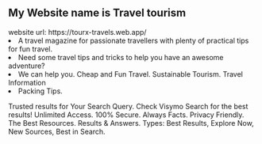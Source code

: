 <h2>My Website name is Travel tourism</h2>
<a>website url: https://tourx-travels.web.app/</a>



<li>A travel magazine for passionate travellers with plenty of practical tips for fun travel. </li>
<li> Need some travel tips and tricks to help you have an awesome adventure?</li>
<li>We can help you. Cheap and Fun Travel. Sustainable Tourism. Travel Information</li>
<li>Packing Tips.</li>



<p> Trusted results for Your Search Query. Check Visymo Search for the best results! Unlimited Access. 100% Secure. Always Facts. Privacy Friendly. The Best Resources. Results & Answers. Types: Best Results, Explore Now, New Sources, Best in Search.</p>